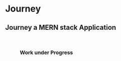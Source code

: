 # Journey
## Journey a MERN stack Application


<br>

###  &nbsp; &nbsp; &nbsp; &nbsp; &nbsp; &nbsp;     Work under Progress
